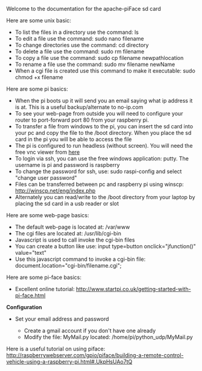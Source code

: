Welcome to the documentation for the apache-piFace sd card
<p>
Here are some unix basic:
<ul>
  <li>To list the files in a directory use the command: ls </li>
  <li>To edit a file use the command: sudo nano filename</li>
  <li>To change directories use the command: cd directory</li>
  <li>To delete a file use the command: sudo rm filename</li>
  <li>To copy a file use the command: sudo cp filename newpathlocation</li>
  <li>To rename a file use the command: sudo mv filename newName</li>
  <li>When a cgi file is created use this command to make it executable: sudo chmod +x filename </li>
</ul>


Here are some pi basics:
<ul>
  <li>When the pi boots up it will send you an email saying what ip address it is at.  This is a useful backup/alternate to no-ip.com</li>
  <li>To see your web-page from outside you will need to configure your router to port-forward port 80 from your raspberry pi.</li>  
  <li>To transfer a file from windows to the pi, you can insert the sd card into your pc and copy the file to the /boot directory.  When you place the sd card in the pi you will be able to access the file</li>
  <li>The pi is configured to run headless (without screen).  You will need the free vnc viewer from <a href="http://www.tightvnc.com/download.php">here</a></li>
  <li>To login via ssh, you can use the free windows application: putty.  The username is pi and password is raspberry</li>
  <li>To change the password for ssh, use: sudo raspi-config and select "change user password"</li> 
  <li>Files can be transferred between pc and raspberry pi using winscp: <a href="http://winscp.net/eng/index.php">http://winscp.net/eng/index.php</a></li>
  <li>Alternately you can read/write to the /boot directory from your laptop by placing the sd card in a usb reader or slot</li>
</ul>

Here are some web-page basics:
<ul>
  <li>The default web-page is located at: /var/www</li>
  <li>The cgi files are located at: /usr/lib/cgi-bin</li>
  <li>Javascript is used to call invoke the cgi-bin files</li>
  <li>You can create a button like use: input type=button onclick="jfunction()" value="text" </li>
  <li>Use this javascript command to invoke a cgi-bin file: document.location="cgi-bin/filename.cgi";</li>
</ul>

Here are some pi-face basics:
<ul>
  <li>Excellent online tutorial: <a href="http://www.startpi.co.uk/getting-started-with-pi-face.html">http://www.startpi.co.uk/getting-started-with-pi-face.html</a></li>
</ul>


<b>Configuration</b><br>
<ul>
<li>Set your email address and password</li>
   <ul>
      <li>Create a gmail account if you don't have one already</li>
      <li>Modify the file: MyMail.py located: /home/pi/python_udp/MyMail.py</li>
   </ul>
</ul>

Here is a useful tutorial on using piface: <a href="http://raspberrywebserver.com/gpio/piface/building-a-remote-control-vehicle-using-a-raspberry-pi.html#.UkpHsUAo7tQ">http://raspberrywebserver.com/gpio/piface/building-a-remote-control-vehicle-using-a-raspberry-pi.html#.UkpHsUAo7tQ</a>